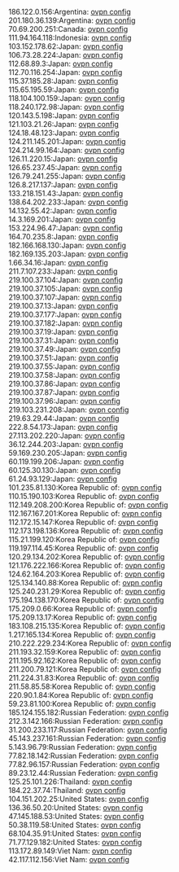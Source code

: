 186.122.0.156:Argentina: [ovpn config](vpn/186_122_0_156.ovpn)  
201.180.36.139:Argentina: [ovpn config](vpn/201_180_36_139.ovpn)  
70.69.200.251:Canada: [ovpn config](vpn/70_69_200_251.ovpn)  
111.94.164.118:Indonesia: [ovpn config](vpn/111_94_164_118.ovpn)  
103.152.178.62:Japan: [ovpn config](vpn/103_152_178_62.ovpn)  
106.73.28.224:Japan: [ovpn config](vpn/106_73_28_224.ovpn)  
112.68.89.3:Japan: [ovpn config](vpn/112_68_89_3.ovpn)  
112.70.116.254:Japan: [ovpn config](vpn/112_70_116_254.ovpn)  
115.37.185.28:Japan: [ovpn config](vpn/115_37_185_28.ovpn)  
115.65.195.59:Japan: [ovpn config](vpn/115_65_195_59.ovpn)  
118.104.100.159:Japan: [ovpn config](vpn/118_104_100_159.ovpn)  
118.240.172.98:Japan: [ovpn config](vpn/118_240_172_98.ovpn)  
120.143.5.198:Japan: [ovpn config](vpn/120_143_5_198.ovpn)  
121.103.21.26:Japan: [ovpn config](vpn/121_103_21_26.ovpn)  
124.18.48.123:Japan: [ovpn config](vpn/124_18_48_123.ovpn)  
124.211.145.201:Japan: [ovpn config](vpn/124_211_145_201.ovpn)  
124.214.99.164:Japan: [ovpn config](vpn/124_214_99_164.ovpn)  
126.11.220.15:Japan: [ovpn config](vpn/126_11_220_15.ovpn)  
126.65.237.45:Japan: [ovpn config](vpn/126_65_237_45.ovpn)  
126.79.241.255:Japan: [ovpn config](vpn/126_79_241_255.ovpn)  
126.8.217.137:Japan: [ovpn config](vpn/126_8_217_137.ovpn)  
133.218.151.43:Japan: [ovpn config](vpn/133_218_151_43.ovpn)  
138.64.202.233:Japan: [ovpn config](vpn/138_64_202_233.ovpn)  
14.132.55.42:Japan: [ovpn config](vpn/14_132_55_42.ovpn)  
14.3.169.201:Japan: [ovpn config](vpn/14_3_169_201.ovpn)  
153.224.96.47:Japan: [ovpn config](vpn/153_224_96_47.ovpn)  
164.70.235.8:Japan: [ovpn config](vpn/164_70_235_8.ovpn)  
182.166.168.130:Japan: [ovpn config](vpn/182_166_168_130.ovpn)  
182.169.135.203:Japan: [ovpn config](vpn/182_169_135_203.ovpn)  
1.66.34.16:Japan: [ovpn config](vpn/1_66_34_16.ovpn)  
211.7.107.233:Japan: [ovpn config](vpn/211_7_107_233.ovpn)  
219.100.37.104:Japan: [ovpn config](vpn/219_100_37_104.ovpn)  
219.100.37.105:Japan: [ovpn config](vpn/219_100_37_105.ovpn)  
219.100.37.107:Japan: [ovpn config](vpn/219_100_37_107.ovpn)  
219.100.37.13:Japan: [ovpn config](vpn/219_100_37_13.ovpn)  
219.100.37.177:Japan: [ovpn config](vpn/219_100_37_177.ovpn)  
219.100.37.182:Japan: [ovpn config](vpn/219_100_37_182.ovpn)  
219.100.37.19:Japan: [ovpn config](vpn/219_100_37_19.ovpn)  
219.100.37.31:Japan: [ovpn config](vpn/219_100_37_31.ovpn)  
219.100.37.49:Japan: [ovpn config](vpn/219_100_37_49.ovpn)  
219.100.37.51:Japan: [ovpn config](vpn/219_100_37_51.ovpn)  
219.100.37.55:Japan: [ovpn config](vpn/219_100_37_55.ovpn)  
219.100.37.58:Japan: [ovpn config](vpn/219_100_37_58.ovpn)  
219.100.37.86:Japan: [ovpn config](vpn/219_100_37_86.ovpn)  
219.100.37.87:Japan: [ovpn config](vpn/219_100_37_87.ovpn)  
219.100.37.96:Japan: [ovpn config](vpn/219_100_37_96.ovpn)  
219.103.231.208:Japan: [ovpn config](vpn/219_103_231_208.ovpn)  
219.63.29.44:Japan: [ovpn config](vpn/219_63_29_44.ovpn)  
222.8.54.173:Japan: [ovpn config](vpn/222_8_54_173.ovpn)  
27.113.202.220:Japan: [ovpn config](vpn/27_113_202_220.ovpn)  
36.12.244.203:Japan: [ovpn config](vpn/36_12_244_203.ovpn)  
59.169.230.205:Japan: [ovpn config](vpn/59_169_230_205.ovpn)  
60.119.199.206:Japan: [ovpn config](vpn/60_119_199_206.ovpn)  
60.125.30.130:Japan: [ovpn config](vpn/60_125_30_130.ovpn)  
61.24.93.129:Japan: [ovpn config](vpn/61_24_93_129.ovpn)  
101.235.81.130:Korea Republic of: [ovpn config](vpn/101_235_81_130.ovpn)  
110.15.190.103:Korea Republic of: [ovpn config](vpn/110_15_190_103.ovpn)  
112.149.208.200:Korea Republic of: [ovpn config](vpn/112_149_208_200.ovpn)  
112.167.167.201:Korea Republic of: [ovpn config](vpn/112_167_167_201.ovpn)  
112.172.15.147:Korea Republic of: [ovpn config](vpn/112_172_15_147.ovpn)  
112.173.198.136:Korea Republic of: [ovpn config](vpn/112_173_198_136.ovpn)  
115.21.199.120:Korea Republic of: [ovpn config](vpn/115_21_199_120.ovpn)  
119.197.114.45:Korea Republic of: [ovpn config](vpn/119_197_114_45.ovpn)  
120.29.134.202:Korea Republic of: [ovpn config](vpn/120_29_134_202.ovpn)  
121.176.222.166:Korea Republic of: [ovpn config](vpn/121_176_222_166.ovpn)  
124.62.164.203:Korea Republic of: [ovpn config](vpn/124_62_164_203.ovpn)  
125.134.140.88:Korea Republic of: [ovpn config](vpn/125_134_140_88.ovpn)  
125.240.231.29:Korea Republic of: [ovpn config](vpn/125_240_231_29.ovpn)  
175.194.138.170:Korea Republic of: [ovpn config](vpn/175_194_138_170.ovpn)  
175.209.0.66:Korea Republic of: [ovpn config](vpn/175_209_0_66.ovpn)  
175.209.13.17:Korea Republic of: [ovpn config](vpn/175_209_13_17.ovpn)  
183.108.215.135:Korea Republic of: [ovpn config](vpn/183_108_215_135.ovpn)  
1.217.165.134:Korea Republic of: [ovpn config](vpn/1_217_165_134.ovpn)  
210.222.229.234:Korea Republic of: [ovpn config](vpn/210_222_229_234.ovpn)  
211.193.32.159:Korea Republic of: [ovpn config](vpn/211_193_32_159.ovpn)  
211.195.92.162:Korea Republic of: [ovpn config](vpn/211_195_92_162.ovpn)  
211.200.79.121:Korea Republic of: [ovpn config](vpn/211_200_79_121.ovpn)  
211.224.31.83:Korea Republic of: [ovpn config](vpn/211_224_31_83.ovpn)  
211.58.85.58:Korea Republic of: [ovpn config](vpn/211_58_85_58.ovpn)  
220.90.1.84:Korea Republic of: [ovpn config](vpn/220_90_1_84.ovpn)  
59.23.81.100:Korea Republic of: [ovpn config](vpn/59_23_81_100.ovpn)  
185.124.155.182:Russian Federation: [ovpn config](vpn/185_124_155_182.ovpn)  
212.3.142.166:Russian Federation: [ovpn config](vpn/212_3_142_166.ovpn)  
31.200.233.117:Russian Federation: [ovpn config](vpn/31_200_233_117.ovpn)  
45.143.237.161:Russian Federation: [ovpn config](vpn/45_143_237_161.ovpn)  
5.143.96.79:Russian Federation: [ovpn config](vpn/5_143_96_79.ovpn)  
77.82.18.142:Russian Federation: [ovpn config](vpn/77_82_18_142.ovpn)  
77.82.96.157:Russian Federation: [ovpn config](vpn/77_82_96_157.ovpn)  
89.23.12.44:Russian Federation: [ovpn config](vpn/89_23_12_44.ovpn)  
125.25.101.226:Thailand: [ovpn config](vpn/125_25_101_226.ovpn)  
184.22.37.74:Thailand: [ovpn config](vpn/184_22_37_74.ovpn)  
104.151.202.25:United States: [ovpn config](vpn/104_151_202_25.ovpn)  
136.36.50.20:United States: [ovpn config](vpn/136_36_50_20.ovpn)  
47.145.188.53:United States: [ovpn config](vpn/47_145_188_53.ovpn)  
50.38.119.58:United States: [ovpn config](vpn/50_38_119_58.ovpn)  
68.104.35.91:United States: [ovpn config](vpn/68_104_35_91.ovpn)  
71.77.129.182:United States: [ovpn config](vpn/71_77_129_182.ovpn)  
113.172.89.149:Viet Nam: [ovpn config](vpn/113_172_89_149.ovpn)  
42.117.112.156:Viet Nam: [ovpn config](vpn/42_117_112_156.ovpn)  
